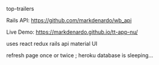 top-trailers

Rails API: https://github.com/markdenardo/wb_api

Live Demo: https://markdenardo.github.io/tt-app-nu/

uses react redux rails api material UI

refresh page once or twice ; heroku database is sleeping...

